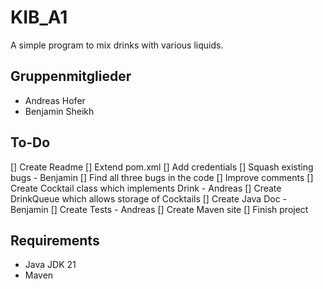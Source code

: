 # KIB_A1

A simple program to mix drinks with various liquids.

## Gruppenmitglieder

* Andreas Hofer
* Benjamin Sheikh

## To-Do

[] Create Readme
[] Extend pom.xml
  [] Add credentials
[] Squash existing bugs - Benjamin
  [] Find all three bugs in the code
  [] Improve comments
[] Create Cocktail class which implements Drink - Andreas
[] Create DrinkQueue which allows storage of Cocktails
[] Create Java Doc - Benjamin
[] Create Tests - Andreas
[] Create Maven site
[] Finish project

## Requirements

* Java JDK 21
* Maven

